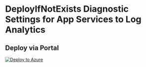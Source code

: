 # DeployIfNotExists Diagnostic Settings for App Services to Log Analytics


## Deploy via Portal

[![Deploy to Azure](http://azuredeploy.net/deploybutton.png)](https://portal.azure.com/#blade/Microsoft_Azure_Policy/CreatePolicyDefinitionBlade/uri/https%3A%2F%2Fraw.githubusercontent.com%2Fsixtencyber%2FAzure-Policies%2Fmain%2FLog_Analytics%2F_Deploy_Based_On_Resource_Tag%2Fweb-site-to-loganalytics-bytag%2Fdeploy-diagnostic-settings-webSite-to-loganalytics-bytag.json)


